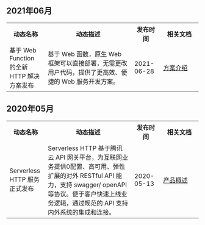 ## 2021年06月
<table><tr>
<th width="20%">动态名称</th>
<th width="45%">动态描述</th>
<th width="15%">发布时间</th>
<th width="20%">相关文档</th>
</tr><tr>
<td>基于 Web Function 的全新 HTTP 解决方案发布</td>
<td>基于 Web 函数，原生 Web 框架可以直接部署，无需更改用户代码，提供了更高效、便捷的 Web 服务开发方案。</td>
<td>2021-06-28</td>
<td><a href="https://cloud.tencent.com/document/product/583/56124">方案介绍</a></td>
</tr></table>

## 2020年05月

<table><tr>
<th width="20%">动态名称</th>
<th width="45%">动态描述</th>
<th width="15%">发布时间</th>
<th width="20%">相关文档</th>
</tr><tr>
<td>Serverless HTTP 服务正式发布</td>
<td>Serverless HTTP 基于腾讯云 API 网关平台，为互联网业务提供0配置、高可用、弹性扩展的对外 RESTful API 能力，支持 swagger/ openAPI 等协议。便于客户快速上线业务逻辑，通过规范的 API 支持内外系统的集成和连接。</td>
<td>2020-05-13</td>
<td><a href="https://cloud.tencent.com/document/product/1229/44342">产品概述</a></td>
</tr></table>


